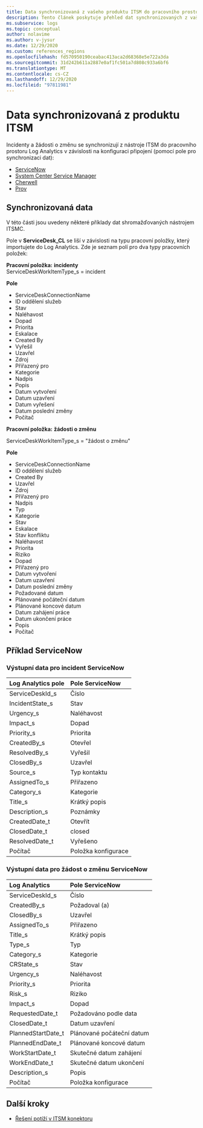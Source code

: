 ```yaml
---
title: Data synchronizovaná z vašeho produktu ITSM do pracovního prostoru LA
description: Tento článek poskytuje přehled dat synchronizovaných z vašeho ITSM produktu do pracovního prostoru LA.
ms.subservice: logs
ms.topic: conceptual
author: nolavime
ms.author: v-jysur
ms.date: 12/29/2020
ms.custom: references_regions
ms.openlocfilehash: fd570950190ceabac413aca2d68368e5e722a3da
ms.sourcegitcommit: 31d242b611a2887e0af1fc501a7d808c933a6bf6
ms.translationtype: MT
ms.contentlocale: cs-CZ
ms.lasthandoff: 12/29/2020
ms.locfileid: "97811981"
---
```

# <a name="data-synced-from-your-itsm-product"></a>Data synchronizovaná z produktu ITSM

Incidenty a žádosti o změnu se synchronizují z nástroje ITSM do pracovního prostoru Log Analytics v závislosti na konfiguraci připojení (pomocí pole pro synchronizaci dat):
* [ServiceNow](./itsmc-connections-servicenow.md)
* [System Center Service Manager](./itsmc-connections-scsm.md)
* [Cherwell](./itsmc-connections-cherwell.md)
* [Prov](./itsmc-connections-provance.md)

## <a name="synced-data"></a>Synchronizovaná data

V této části jsou uvedeny některé příklady dat shromažďovaných nástrojem ITSMC.

Pole v **ServiceDesk_CL** se liší v závislosti na typu pracovní položky, který importujete do Log Analytics. Zde je seznam polí pro dva typy pracovních položek:

**Pracovní položka:** **incidenty**  
ServiceDeskWorkItemType_s = incident

**Pole**

- ServiceDeskConnectionName
- ID oddělení služeb
- Stav
- Naléhavost
- Dopad
- Priorita
- Eskalace
- Created By
- Vyřešil
- Uzavřel
- Zdroj
- Přiřazený pro
- Kategorie
- Nadpis
- Popis
- Datum vytvoření
- Datum uzavření
- Datum vyřešení
- Datum poslední změny
- Počítač

**Pracovní položka:** **žádosti o změnu**

ServiceDeskWorkItemType_s = "žádost o změnu"

**Pole**
- ServiceDeskConnectionName
- ID oddělení služeb
- Created By
- Uzavřel
- Zdroj
- Přiřazený pro
- Nadpis
- Typ
- Kategorie
- Stav
- Eskalace
- Stav konfliktu
- Naléhavost
- Priorita
- Riziko
- Dopad
- Přiřazený pro
- Datum vytvoření
- Datum uzavření
- Datum poslední změny
- Požadované datum
- Plánované počáteční datum
- Plánované koncové datum
- Datum zahájení práce
- Datum ukončení práce
- Popis
- Počítač

## <a name="servicenow-example"></a>Příklad ServiceNow 
### <a name="output-data-for-a-servicenow-incident"></a>Výstupní data pro incident ServiceNow

| Log Analytics pole | Pole ServiceNow |
|:--- |:--- |
| ServiceDeskId_s| Číslo |
| IncidentState_s | Stav |
| Urgency_s |Naléhavost |
| Impact_s |Dopad|
| Priority_s | Priorita |
| CreatedBy_s | Otevřel |
| ResolvedBy_s | Vyřešil|
| ClosedBy_s  | Uzavřel |
| Source_s| Typ kontaktu |
| AssignedTo_s | Přiřazeno  |
| Category_s | Kategorie |
| Title_s|  Krátký popis |
| Description_s|  Poznámky |
| CreatedDate_t|  Otevřít |
| ClosedDate_t| closed|
| ResolvedDate_t|Vyřešeno|
| Počítač  | Položka konfigurace |

### <a name="output-data-for-a-servicenow-change-request"></a>Výstupní data pro žádost o změnu ServiceNow

| Log Analytics | Pole ServiceNow |
|:--- |:--- |
| ServiceDeskId_s| Číslo |
| CreatedBy_s | Požadoval (a) |
| ClosedBy_s | Uzavřel |
| AssignedTo_s | Přiřazeno  |
| Title_s|  Krátký popis |
| Type_s|  Typ |
| Category_s|  Kategorie |
| CRState_s|  Stav|
| Urgency_s|  Naléhavost |
| Priority_s| Priorita|
| Risk_s| Riziko|
| Impact_s| Dopad|
| RequestedDate_t  | Požadováno podle data |
| ClosedDate_t | Datum uzavření |
| PlannedStartDate_t  | Plánované počáteční datum |
| PlannedEndDate_t  | Plánované koncové datum |
| WorkStartDate_t  | Skutečné datum zahájení |
| WorkEndDate_t | Skutečné datum ukončení|
| Description_s | Popis |
| Počítač  | Položka konfigurace |

## <a name="next-steps"></a>Další kroky

* [Řešení potíží v ITSM konektoru](./itsmc-resync-servicenow.md)
